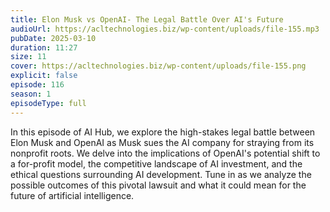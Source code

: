```yaml
---
title: Elon Musk vs OpenAI- The Legal Battle Over AI's Future 
audioUrl: https://acltechnologies.biz/wp-content/uploads/file-155.mp3
pubDate: 2025-03-10
duration: 11:27
size: 11
cover: https://acltechnologies.biz/wp-content/uploads/file-155.png
explicit: false
episode: 116
season: 1
episodeType: full
---
```

In this episode of AI Hub, we explore the high-stakes legal battle between Elon Musk and OpenAI as Musk sues the AI company for straying from its nonprofit roots. We delve into the implications of OpenAI's potential shift to a for-profit model, the competitive landscape of AI investment, and the ethical questions surrounding AI development. Tune in as we analyze the possible outcomes of this pivotal lawsuit and what it could mean for the future of artificial intelligence.